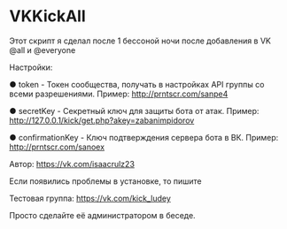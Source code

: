 # VKKickAll

Этот скрипт я сделал после 1 бессоной ночи после добавления в VK @all и @everyone

Настройки:

● token           - Токен сообщества, получать в настройках API группы со всеми разрешениями. 
                    Пример: http://prntscr.com/sanpe4

● secretKey       - Секретный ключ для защиты бота от атак.
                    Пример: http://127.0.0.1/kick/get.php?akey=zabanimpidorov

● confirmationKey - Ключ подтверждения сервера бота в ВК.
                    Пример: http://prntscr.com/sanoex

Автор: https://vk.com/isaacrulz23

Если появились проблемы в установке, то пишите

Тестовая группа: https://vk.com/kick_ludey 

Просто сделайте её администратором в беседе.
